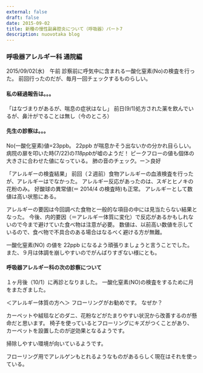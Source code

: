 ```yaml
---
external: false
draft: false
date: 2015-09-02
title: 新種の慢性副鼻腔炎について（呼吸器）パート7
description: nuovotaka blog
---
```


### 呼吸器アレルギー科 通院編

2015/09/02(水)　午前
診察前に呼気中に含まれる一酸化窒素(No)の検査を行った。
前回行ったのだが、毎月一回チェックするものらしい。

#### 私の経過報告は。。。

「はなづまりがあるが、喘息の症状はなし」
前日(9/1)処方された薬を飲んでいるが、鼻汁がでることは無し（今のところ）

#### 先生の診察は。。。

No(一酸化窒素)値=23ppb。
22ppb が喘息かそう出ないかの分かれ目らしい。
病院の扉を叩いた時(7/22)の*118ppb*が嘘のようだ！
ピークフローの値も個体の大きさに合わせた値になっている。
肺の音のチェック。ー＞良好

「アレルギーの検査結果」
前回（２週前）食物アレルギーの血液検査を行ったが、アレルギーはでなかった。
アレルギー反応があったのは、スギとヒノキの花粉のみ。
好酸球の異常値(＝ 2014/4 の検査時)も正常。
アレルギーとして数値は高い状態にある。

アレルギーの要因は今回調べた食物と一般的な項目の中には見当たらない結果となった。
今後、内的要因（＝アレルギー体質に変化）で反応があるかもしれないので今まで避けていた食べ物は注意が必要。
数値は、以前高い数値を示しているので、食べ物で不具合のある場合はなるべく避ける方が無難。

一酸化窒素(NO) の値を 22ppb になるよう頑張りましょうと言うことでした。
また、９月は体調を崩しやすいのでがんばりすぎない様にとも。

#### 呼吸器アレルギー科の次の診察について

１ヶ月後（10/1）に再診となりました。
一酸化窒素(NO)の検査をするために月をまたぎました。

＜アレルギー体質の方へ＞
フローリングがお勧めです。
なぜか？

カーペットや絨毯などのダニ、花粉などがたまりやすい状況から改善するのが懸命だと思います。
椅子を使っているとフローリングにキズがつくことがあり、カーペットを設置したのが逆効果となるようです。

掃除しやすい環境が向いているようです。

フローリング用でアレルゲンもとれるようなものがあるらしく現在はそれを使っている。
